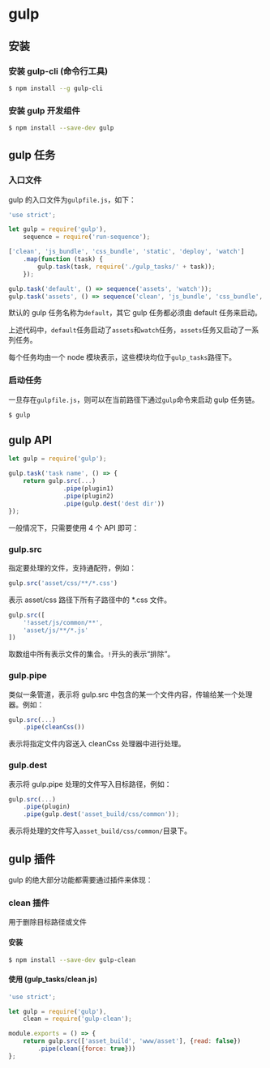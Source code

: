 gulp
===

## 安装

### 安装 gulp-cli (命令行工具)

```bash
$ npm install --g gulp-cli
```

### 安装 gulp 开发组件

```bash
$ npm install --save-dev gulp
```
## gulp 任务

### 入口文件 

gulp 的入口文件为`gulpfile.js`，如下：

```javascript
'use strict';

let gulp = require('gulp'),
    sequence = require('run-sequence');

['clean', 'js_bundle', 'css_bundle', 'static', 'deploy', 'watch']
    .map(function (task) {
        gulp.task(task, require('./gulp_tasks/' + task));
    });

gulp.task('default', () => sequence('assets', 'watch'));
gulp.task('assets', () => sequence('clean', 'js_bundle', 'css_bundle', 'static', 'deploy'));
```

默认的 gulp 任务名称为`default`，其它 gulp 任务都必须由 default 任务来启动。

上述代码中，`default`任务启动了`assets`和`watch`任务，`assets`任务又启动了一系列任务。

每个任务均由一个 node 模块表示，这些模块均位于`gulp_tasks`路径下。

### 启动任务

一旦存在`gulpfile.js`，则可以在当前路径下通过`gulp`命令来启动 gulp 任务链。

```sh
$ gulp
```

## gulp API

```javascript
let gulp = require('gulp');

gulp.task('task name', () => {
  	return gulp.src(...)
               .pipe(plugin1)
    		   .pipe(plugin2)
    		   .pipe(gulp.dest('dest dir'))
});
```

一般情况下，只需要使用 4 个 API 即可：

### gulp.src 

指定要处理的文件，支持通配符，例如：

```javascript
gulp.src('asset/css/**/*.css')
```

表示 asset/css 路径下所有子路径中的 *.css 文件。

```javascript
gulp.src([
    '!asset/js/common/**',
    'asset/js/**/*.js'
])
```

取数组中所有表示文件的集合。`!`开头的表示“排除”。

### gulp.pipe

类似一条管道，表示将 gulp.src 中包含的某一个文件内容，传输给某一个处理器。例如：

```javascript
gulp.src(...)
    .pipe(cleanCss())
```

表示将指定文件内容送入 cleanCss 处理器中进行处理。

### gulp.dest

表示将 gulp.pipe 处理的文件写入目标路径，例如：

```javascript
gulp.src(...)
    .pipe(plugin)
    .pipe(gulp.dest('asset_build/css/common'));
```

表示将处理的文件写入`asset_build/css/common/`目录下。

## gulp 插件

gulp 的绝大部分功能都需要通过插件来体现：

### clean 插件

用于删除目标路径或文件

#### 安装

```sh
$ npm install --save-dev gulp-clean
```

#### 使用 (gulp_tasks/clean.js)

```javascript
'use strict';

let gulp = require('gulp'),
    clean = require('gulp-clean');

module.exports = () => {
    return gulp.src(['asset_build', 'www/asset'], {read: false})
        .pipe(clean({force: true}))
};
```




